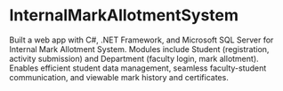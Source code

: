 # InternalMarkAllotmentSystem
Built a web app with C#, .NET Framework, and Microsoft SQL Server for Internal Mark Allotment System. Modules include Student (registration, activity submission) and Department (faculty login, mark allotment). Enables efficient student data management, seamless faculty-student communication, and viewable mark history and certificates.
